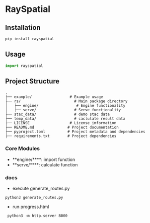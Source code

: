 # RaySpatial

## Installation

```bash
pip install rayspatial
```

## Usage

```python
import rayspatial
```

## Project Structure

```
.
├── example/                 # Example usage
├── rs/                        # Main package directory
│   ├── engine/                 # Engine functionality
│   ├── serve/                 # Serve functionality
├── stac_data/                 # demo stac data 
├── temp_data/                 # caclulate result data 
├── LICENSE                  # License information
├── README.md               # Project documentation
├── pyproject.toml          # Project metadata and dependencies
├── requirements.txt        # Project dependencies
```

### Core Modules

- **engine/****: import function
- **serve/****: calculate function

### docs 
- execute generate_routes.py
```
python3 generate_routes.py
```
- run progress.html  
```
 python3 -m http.server 8000 
```

